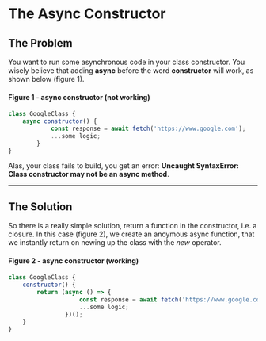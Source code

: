 # The Async Constructor

## The Problem
You want to run some asynchronous code in your class constructor. You wisely believe that adding **async** before the word **constructor** will work, as shown below (figure 1).

#### Figure 1 - async constructor (not working)
```javascript exampleType:Bad
class GoogleClass {
    async constructor() {
            const response = await fetch('https://www.google.com');
            ...some logic;
        }
}
```

Alas, your class fails to build, you get an error: **Uncaught SyntaxError: Class constructor may not be an async method**.

---

## The Solution

So there is a really simple solution, return a function in the constructor, i.e. a closure. In this case (figure 2), we create an anoymous async function, that we instantly return on newing up the class with the *new* operator.

#### Figure 2 - async constructor (working)
```javascript exampleType:Good
class GoogleClass {
    constructor() {
        return (async () => {
                    const response = await fetch('https://www.google.com');
                    ...some logic;
                })();
    }
}
```